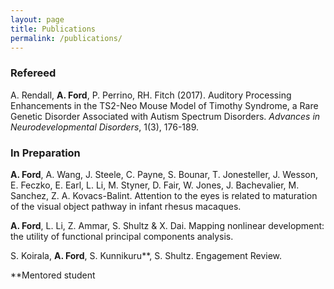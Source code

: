 ```yaml
---
layout: page
title: Publications
permalink: /publications/
---
```

### Refereed ###
A. Rendall, **A. Ford**, P. Perrino, RH. Fitch (2017). Auditory Processing Enhancements in the TS2-Neo Mouse Model of Timothy Syndrome, a Rare Genetic Disorder Associated with Autism Spectrum Disorders. *Advances in Neurodevelopmental Disorders*, 1(3), 176-189. 

### In Preparation ###
**A. Ford**, A. Wang, J. Steele, C. Payne, S. Bounar, T. Jonesteller, J. Wesson, E. Feczko, E. Earl, L. Li, M. Styner, D. Fair, W. Jones, J. Bachevalier, M. Sanchez, Z. A. Kovacs-Balint. Attention to the eyes is related to maturation of the visual object pathway in infant rhesus macaques. 

**A. Ford**, L. Li, Z. Ammar, S. Shultz & X. Dai. Mapping nonlinear development: the utility of functional principal components analysis. 

S. Koirala, **A. Ford**, S. Kunnikuru**, S. Shultz. Engagement Review.

**Mentored student